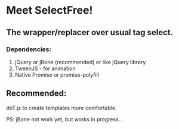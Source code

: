 <h1>Meet SelectFree!</h1>

<h2>The wrapper/replacer over usual tag select.</h2>

<h3>Dependencies:</h3>

<ol>
	<li>jQuery or jBone (recommended) or like jQuery library</li>
	<li>TweenJS - for animation</li>
	<li>Native Promise or promise-polyfill</li>
</ol>

<h2>Recommended:</h2>
<p>doT.js to create templates more comfortable.</p>


<p>PS: jBone not work yet, but works in progress...</p>
